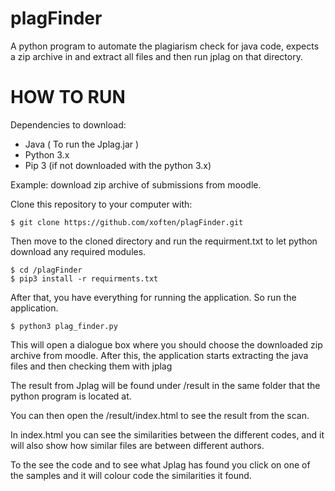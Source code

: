 # plagFinder
A python program to automate the plagiarism check for java code, expects a zip archive in and extract all files and then run jplag on that directory.

# HOW TO RUN
Dependencies to download:
* Java ( To run the Jplag.jar )
* Python 3.x
* Pip 3 (if not downloaded with the python 3.x)

Example: download zip archive of submissions from moodle.

Clone this repository to your computer with:

``` $ git clone https://github.com/xoften/plagFinder.git ```

Then move to the cloned directory and run the requirment.txt to let python download any required modules.

``` 
$ cd /plagFinder 
$ pip3 install -r requirments.txt
```

After that, you have everything for running the application.
So run the application.


``` $ python3 plag_finder.py ```

This will open a dialogue box where you should choose the downloaded zip archive from moodle.
After this, the application starts extracting the java files and then checking them with jplag

The result from Jplag will be found under /result in the same folder that the python program is located at.

You can then open the /result/index.html to see the result from the scan.

In index.html you can see the similarities between the different codes, and it will also show how similar files are between different authors. 

To the see the code and to see what Jplag has found you click on one of the samples and it will colour code the similarities it found. 

